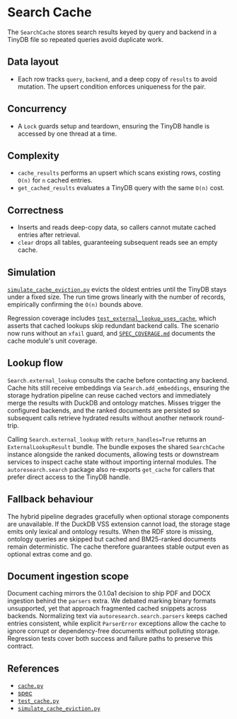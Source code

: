 # Search Cache

The `SearchCache` stores search results keyed by query and backend in a TinyDB
file so repeated queries avoid duplicate work.

## Data layout
- Each row tracks `query`, `backend`, and a deep copy of `results` to avoid
  mutation. The upsert condition enforces uniqueness for the pair.

## Concurrency
- A `Lock` guards setup and teardown, ensuring the TinyDB handle is accessed by
  one thread at a time.

## Complexity
- `cache_results` performs an upsert which scans existing rows, costing
  `O(n)` for `n` cached entries.
- `get_cached_results` evaluates a TinyDB query with the same `O(n)` cost.

## Correctness
- Inserts and reads deep-copy data, so callers cannot mutate cached entries
  after retrieval.
- `clear` drops all tables, guaranteeing subsequent reads see an empty cache.

## Simulation
[`simulate_cache_eviction.py`](../../scripts/simulate_cache_eviction.py)
evicts the oldest entries until the TinyDB stays under a fixed size. The run
time grows linearly with the number of records, empirically confirming the
`O(n)` bounds above.

Regression coverage includes
[`test_external_lookup_uses_cache`](
  ../../tests/unit/test_relevance_ranking.py::test_external_lookup_uses_cache
),
which asserts that cached lookups skip redundant backend calls.
The scenario now runs without an `xfail` guard, and
[`SPEC_COVERAGE.md`](../../SPEC_COVERAGE.md) documents the cache module's
unit coverage.

## Lookup flow

`Search.external_lookup` consults the cache before contacting any backend.
Cache hits still receive embeddings via `Search.add_embeddings`, ensuring the
storage hydration pipeline can reuse cached vectors and immediately merge the
results with DuckDB and ontology matches. Misses trigger the configured
backends, and the ranked documents are persisted so subsequent calls retrieve
hydrated results without another network round-trip.

Calling `Search.external_lookup` with `return_handles=True` returns an
`ExternalLookupResult` bundle. The bundle exposes the shared
`SearchCache` instance alongside the ranked documents, allowing tests or
downstream services to inspect cache state without importing internal
modules. The `autoresearch.search` package also re-exports `get_cache`
for callers that prefer direct access to the TinyDB handle.

## Fallback behaviour

The hybrid pipeline degrades gracefully when optional storage components are
unavailable. If the DuckDB VSS extension cannot load, the storage stage emits
only lexical and ontology results. When the RDF store is missing, ontology
queries are skipped but cached and BM25-ranked documents remain deterministic.
The cache therefore guarantees stable output even as optional extras come and
go.

## Document ingestion scope

Document caching mirrors the 0.1.0a1 decision to ship PDF and DOCX ingestion
behind the `parsers` extra. We debated marking binary formats unsupported, yet
that approach fragmented cached snippets across backends. Normalizing text via
`autoresearch.search.parsers` keeps cached entries consistent, while explicit
`ParserError` exceptions allow the cache to ignore corrupt or dependency-free
documents without polluting storage. Regression tests cover both success and
failure paths to preserve this contract.

## References
- [`cache.py`](../../src/autoresearch/cache.py)
- [spec](../specs/cache.md)
- [`test_cache.py`](../../tests/unit/test_cache.py)
- [`simulate_cache_eviction.py`][cache-sim]

[cache-sim]: ../../scripts/simulate_cache_eviction.py
